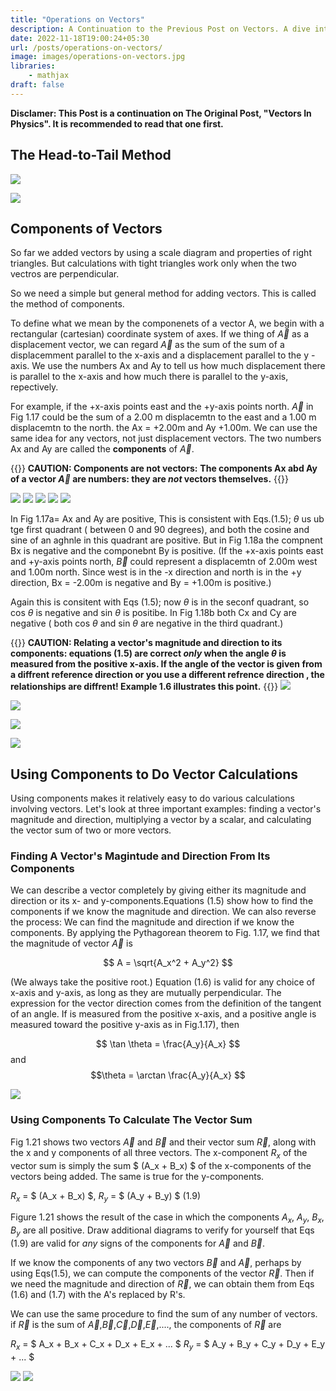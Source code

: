 ```yaml
---
title: "Operations on Vectors"
description: A Continuation to the Previous Post on Vectors. A dive into the operations which can be performed on Vectors.  
date: 2022-11-18T19:00:24+05:30
url: /posts/operations-on-vectors/
image: images/operations-on-vectors.jpg
libraries:
    - mathjax
draft: false
---
```

**Disclamer: This Post is a continuation on The Original Post, "Vectors In Physics". It is recommended to read that one first.**

## The Head-to-Tail Method

![](https://lh6.googleusercontent.com/gVqP7rrz11yBVSvflu1xnLda7gAVNq4fqHgRP5Dv3j7zBQIQ5I2Vmv4S5tp102uog3fRMtVTrRBDEqvWTFq43KVckTLMBBT7SMu_c3wNkSkwJZPDNYiMEJhwkJehovnDiD9tc8LP7pfyxtHHLUzgBpc7Ftfia36j4K9CE7RxqflAUmqmPhbV1gZISz4mVJJhaMCaVguG4w)

![](https://lh3.googleusercontent.com/-9rPc04DSFV3RTJEjCocDNwAj0Q1gqyUWTJ9okrWCic8ocmbiUNNHBtAZi0rWLxqpJOhkC6oiyrqBzRomK6djayaCmT9xwy2Z23ewPBJEJHB_A8EM3__xiwzjvFSWGQLes8iC7oRwlVQVehdayj04wWfJXRDVsLuFYQQ83LIHUAuMiH9RcJeqqEoHzwvw_l3A5GKBuxd4Q)

## Components of Vectors

So far we added vectors by using a scale diagram and properties of right triangles. But calculations with tight triangles work only when the two vectros are perpendicular.

So we need a simple but general method for adding vectors. This is called the method of components.

To define what we mean by the componenets of a vector A, we begin with a rectangular (cartesian) coordinate system of axes. If we thing of $\vec{A}$ as a displacement vector, we can regard  $\vec{A}$ as the sum of the sum of a displacemment parallel to the x-axis and a displacement parallel to the y -axis. We use the numbers Ax and Ay to tell us how much displacement there is parallel to the x-axis and how much there is parallel to the y-axis, repectively.

For example, if the +x-axis points east and the +y-axis points north.  $\vec{A}$ in Fig 1.17 could be the sum of a 2.00 m displacemtn to the east and a 1.00 m displacemtn to the north. the Ax = +2.00m and Ay +1.00m. We can use the same idea for any vectors, not just displacement vectors. The two numbers Ax and Ay are called the **components** of  $\vec{A}$.

{{<boxmd>}}
**CAUTION: Components are not vectors:** **The components Ax abd Ay of a vector  $\vec{A}$ are numbers: they are _not_ vectors themselves.**
{{</boxmd>}}

![](https://lh5.googleusercontent.com/uwwt0dmvcOC568aSB1DbmSFEo1R91aEWaBYHBlhoPWW3Bvl_9l8dGL2wx6LU9vWwfSRrL3TUERAlhr9dsaW_Val5jSOrXOmfQwFwGJFRJUhbAZLihld74x7zG3Z87HTEGjt71m7Z7s06hRQPWHEwLpglicIWfVtGWzyTUtnnx20S3lxqybPxTuhTI1sQIe9NEbTHXsVkFw)
![](https://lh4.googleusercontent.com/DvVFtX2A9F_7WLuZl9erTF5dE5dcof9tSJiY9MZyaHGAoBjBZ85gcfK6T1-nmxCPvQUq7FaY4y8q4ADNy4uWdqyODEidVxbs0V1hR4nqYy6TMy5pfqB2BpMz8dYwBGiUhreQMWx5w9-89oBOIMvD02WuM2D5B8zpvURjTCybaXKgVEYZMYfiEbiT265MO4lEQn0ewPgnag)
![](https://lh6.googleusercontent.com/ibXQzfWJYcyyGvv9Fmop1XRpujzuCqRnjG5bQ3M6H1D2uJLumsvjHUolmSL9mPQ6RRuMtbOSADTSVEh9eSJk5j5tn_htQg6j9u1P8l7Ggi2J1ditEbiPMqHY0BQfFjJv4VLTvhTywo-yStvmtBiImp-_Dh5KeH4KiWc7MCCYPmjSyGUe3Vw-CxlI5toVBNiKj-TNKL0MkA)
![](https://lh3.googleusercontent.com/zu7SJNSbkj-4GUMRghsRxgF1RT4GTEcTuqfMwwPz33HisIZ45RbD1SGkav6E2Q3r6SzRtQZ4Q-WKXcs535VqupMW6yQ_sg3gaC68DW1s5IpPR-M2i5uEZ8Og85CZFrRtScOK8QvOOGsNOPwvVTjA1roE-ymxI4IAoBO-ohhuYxkzn8_x6-mrk50Arpkmrsoj79Np7Laxzg)
![](https://lh5.googleusercontent.com/z9Abna004iyGVeL6v2YL_9fPPlunVzmhpR7rk6nz3lBwfjAYHWruEo6CVn0euGeBnL4LSBIlyokseYqBE38o6ZJ-EA1GjJIn_GtWTnH3aC_jyd3WebpuL9ZwT4prsWuSPrBthHO3uEkXM8UnGAWYOAXZHjSVKQ0Dv2h7wqstNrsyOWDCsmT_KKGb808ODlhYTHGSmpiFYw)

In Fig 1.17a= Ax and Ay are positive, This is consistent with Eqs.(1.5); $\theta$ us ub tge first quadrant ( between 0 and 90 degrees), and both the cosine and sine of an aghnle in this quadrant are positive. But in Fig 1.18a the compnent Bx is negative and the componebnt By is positive. (If the +x-axis points east and +y-axis points north,  $\vec{B}$ could represent a displacemtn of 2.00m west and 1.00m north. Since west is in the -x direction and north is in the +y direction, Bx = -2.00m is negative and By = +1.00m is positive.)

Again this is consitent with Eqs (1.5); now $\theta$ is in the seconf quadrant, so cos $\theta$ is negative and sin $\theta$ is positibe. In Fig 1.18b both Cx and Cy are negative ( both cos $\theta$ and sin $\theta$ are negative in the third quadrant.)

{{<boxmd>}}
**CAUTION: Relating a vector's magnitude and direction to its components: equations (1.5) are correct  _only_ when the angle $\theta$ is measured from the positive x-axis. If the angle of the vector is given from a diffrent reference direction or you use a different refrence direction , the relationships are diffrent! Example 1.6 illustrates this point.**
{{</boxmd>}}
![](https://lh6.googleusercontent.com/Dqzvxb8YP13gr_gp0-gZ0wHctTWPKUzBwkJq4oUACehaAT36ptZFTwzdtQwsDhEDOV0Qo3CaMc4yCx4DGguEMzMEJyyvo9gkOXD87FZzxrPaqFguXIC5Pw7yoZ61Sfzk4Erb1NLEmbI-SOjijXbp_yEuDSLhI00YDhXksC90NjLg8rSYHP0q1uwF6sYTy3mZQ3bw8gQVeg)

![](https://lh3.googleusercontent.com/UjUmkNLR1lBplqGTwP9z-WCqvuMw4zjnB0iEroRqClkuiiF_bpqWygirU4a8YAjowNgMCl8cv8NWp3l3WfdtedQlUkr71ZqKFFVpBRMtPmdxVWXdnrUA8oRFhBWhHsxeNbnXO8Jm06UBNb4X6y5jYLhSNnVSGKiL5nTUJXCZXVnMu5rWyvNKa8Rx0jj873bzm-RTIPx7Jw)

![](https://lh6.googleusercontent.com/36LPIUK5Eom7KguIhqMd4gyYfDVOls7ft_zkLKOY5FsCFEgt52B32yW3NIrcNkmXsVjn6VkDswYyAexrjY23aodTXe2SBJ8DlO10Y3orTQQnf2uPpYm3sFLe90-_mROhOOaRMxHhOvl5FJc3FM84xMvVa46fMoziGBgHnQQTn0QHJCq_9G-n_AOd5S-hrKvtBYr72pPAFQ)

![](https://lh6.googleusercontent.com/LVgo9Bret60tf4bWl3k0asTw83lhgjfibhHSy6mUj0nnz_vR9G2XKa1Z2c2-THOy_Pn87-7XrDLrMbgzVMhtj82Pb1PsvbDENJKaen1zyJlKs4ogW2H-hRWM-5jaEHbU1WdRKVGo_UH-Eo4bcUPnjHt_tLQkvC_iWzJg7odBfT7oLtW6kHQpt6bIuIf9dsqxy26In8EDDg)

## Using Components to Do Vector Calculations

Using components makes it relatively easy to do various calculations involving vectors. Let's look at three important examples: finding a vector's magnitude and direction, multiplying a vector by a scalar, and calculating the vector sum of two or more vectors.

### Finding A Vector's Magintude and Direction From Its Components

We can describe a vector completely by giving either its magnitude and direction or its x- and y-components.Equations (1.5) show how to find the components if we know the magnitude and direction. We can also reverse the process: We can find the magnitude and direction if we know the components. By applying the Pythagorean theorem to Fig. 1.17, we find that the magnitude of vector $\vec{A}$ is

$$ A  = \sqrt{A_x^2 + A_y^2} $$

(We always take the positive root.) Equation (1.6) is valid for any choice of x-axis and y-axis, as long as they are mutually perpendicular. The expression for the vector direction comes from the definition of the tangent of an angle. If is measured from the positive x-axis, and a positive angle is measured toward the positive y-axis as in Fig.1.17), then 

$$ \tan \theta = \frac{A_y}{A_x} $$ and  $$\theta =  \arctan \frac{A_y}{A_x} $$

![](https://lh5.googleusercontent.com/3Cen05mBKGrxtk5vkdO2HSThr9Ua2zjqhe7Wk1_t3H5EzjfcDpikjdTCltfmD1tfZKGU3NGoggRfmSpUKT4je-ysNh4AuL0m8cLnXJgwwmZpNcclaN436ua3-1zTyKSvI5oLI9-uua0rlsKv6UvHjr7FFYTFv-uPXImXzIuLIP0QQkPoLgDE_vyDsJI3Q04Rzyq3lxAOvA)

### Using Components To Calculate The Vector Sum
Fig 1.21 shows two vectors $\vec{A}$ and $\vec{B}$ and their vector sum $\vec{R}$, along with the x and y components of all three vectors. The x-component $R_x$ of the vector sum is simply the sum $ (A_x + B_x) $ of the x-components of the vectors being added. The same is true for the y-components.

$R_x$ = $ (A_x + B_x) $, $R_y$ = $ (A_y + B_y) $    (1.9)

Figure 1.21 shows the result of the case in which the components $A_x$, $A_y$, $B_x$, $B_y$ are all positive. Draw additional diagrams to verify for yourself that Eqs (1.9) are valid for _any_ signs of the components for $\vec{A}$ and $\vec{B}$.

If we know the components of any two vectors $\vec{B}$ and $\vec{A}$, perhaps by using Eqs(1.5), we can compute the components of the vector $\vec{R}$. Then if we need the magnitude and direction of $\vec{R}$, we can obtain them from Eqs (1.6) and (1.7) with the A's replaced by R's. 

We can use the same procedure to find the sum of any number of vectors. if $\vec{R}$ is the sum of $\vec{A}$,$\vec{B}$,$\vec{C}$,$\vec{D}$,$\vec{E}$,...., the components of $\vec{R}$ are 

$R_x$ = $ A_x + B_x + C_x + D_x + E_x + ... $
$R_y$ = $ A_y + B_y + C_y + D_y + E_y + ... $

![](https://lh6.googleusercontent.com/GfZLPBSuCirt75L7SGauKbP98Bg-WK6qoo4VzBKquAce9KPI2pFJ_1VzKDNmio3BFdm752hxzHQQtvIid1OxPXEHB7piHQPYH0gd3FFQRyWl20jZ14AAnu4kpFRHt3Bad9eCWcCulxUn8DB_2hrBrmCTTwU0P0JM6KxejH-M9kequF9OHlkR0B9J26uTIdPd9bF4qfbrfg) 
![](https://lh3.googleusercontent.com/-IkPTjgcYc59EQ49JVimRZqUQQeVxiyBXGBDIP-XnV02_jY3gVKKvaYD79ws_mKODieINt2MBBZDtdlOpwLJQYCyfxRKn2vws6bh8VtqQWp9j7vhqTDUtvPvmUEqU4AX1nLZbWgxRzCoFhKycKRS4QP2i-jktC4jKmGQR-YH2BddM0jd47SFEXjW_7wDMtdoYJYz-wzn8w)


